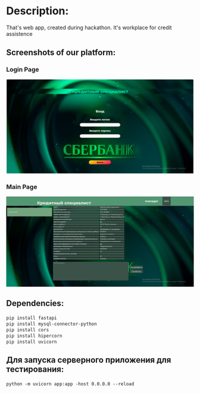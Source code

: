 # Description:
That's web app, created during hackathon. It's workplace for credit assistence
## Screenshots of our platform:
### Login Page
![alt text](https://github.com/Sanorian/squad47/blob/main/images/login_screen.png)
### Main Page
![alt text](https://github.com/Sanorian/squad47/blob/main/images/work_screen.png)
## Dependencies:
```
pip install fastapi
pip install mysql-connector-python
pip install cors
pip install hipercorn
pip install uvicorn
```
## Для запуска серверного приложения для тестирования:
```
python -m uvicorn app:app -host 0.0.0.0 --reload
```
